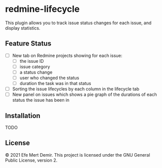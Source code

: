 # redmine-lifecycle

This plugin allows you to track issue status changes for each issue, and display
statistics.

## Feature Status

- [ ] New tab on Redmine projects showing for each issue:
  - [ ] the issue ID
  - [ ] issue category
  - [ ] a status change
  - [ ] user who changed the status
  - [ ] duration the task was in that status
- [ ] Sorting the issue lifecycles by each column in the lifecycle tab
- [ ] New panel on issues which shows a pie graph of the durations of each
      status the issue has been in

## Installation

TODO

## License

&copy; 2021 Efe Mert Demir. This project is licensed under the GNU General
Public License, version 2.
